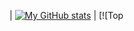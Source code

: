 | [![My GitHub stats](https://github-readme-stats.vercel.app/api?username=Timofey1488&theme=cobalt&hide_border=true&show_icons=true&count_private=true&bg_color=00000000)](https://github.com/anuraghazra/github-readme-stats) | [![Top 


